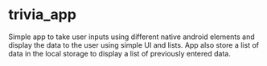 # trivia_app
 Simple app to take user inputs using different native android elements and display the data to the user using simple UI and lists. App also store a list of data in the local storage to display a list of previously entered data.
